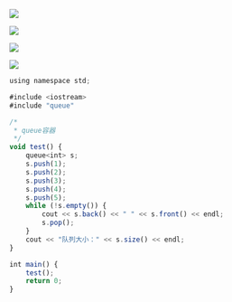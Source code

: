 

![](https://gitee.com/hxc8/images3/raw/master/img/202407172233325.jpg)



![](https://gitee.com/hxc8/images3/raw/master/img/202407172233833.jpg)



![](https://gitee.com/hxc8/images3/raw/master/img/202407172233482.jpg)



![](images/2C08DE4C063643DE844E472BE8F811ABimage.png)

























```javascript
using namespace std;

#include <iostream>
#include "queue"

/*
 * queue容器
 */
void test() {
    queue<int> s;
    s.push(1);
    s.push(2);
    s.push(3);
    s.push(4);
    s.push(5);
    while (!s.empty()) {
        cout << s.back() << " " << s.front() << endl;
        s.pop();
    }
    cout << "队列大小：" << s.size() << endl;
}

int main() {
    test();
    return 0;
}
```

















































 